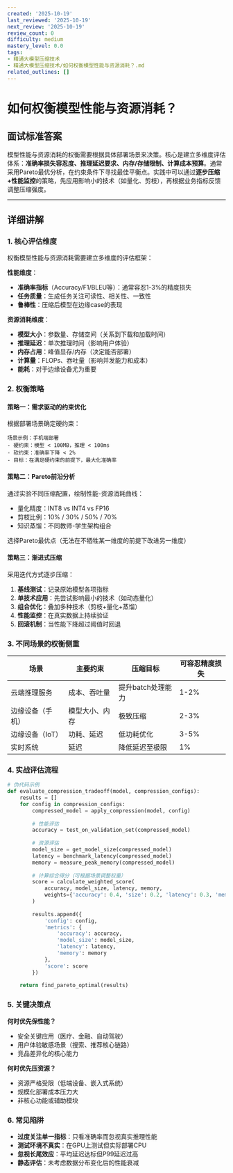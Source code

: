 ```yaml
---
created: '2025-10-19'
last_reviewed: '2025-10-19'
next_review: '2025-10-19'
review_count: 0
difficulty: medium
mastery_level: 0.0
tags:
- 精通大模型压缩技术
- 精通大模型压缩技术/如何权衡模型性能与资源消耗？.md
related_outlines: []
---
```


# 如何权衡模型性能与资源消耗？

## 面试标准答案

模型性能与资源消耗的权衡需要根据具体部署场景来决策。核心是建立多维度评估体系：**准确率损失容忍度、推理延迟要求、内存/存储限制、计算成本预算**。通常采用Pareto最优分析，在约束条件下寻找最佳平衡点。实践中可以通过**逐步压缩+性能监控**的策略，先应用影响小的技术（如量化、剪枝），再根据业务指标反馈调整压缩强度。

---

## 详细讲解

### 1. 核心评估维度

权衡模型性能与资源消耗需要建立多维度的评估框架：

**性能维度**：
- **准确率指标**（Accuracy/F1/BLEU等）：通常容忍1-3%的精度损失
- **任务质量**：生成任务关注可读性、相关性、一致性
- **鲁棒性**：压缩后模型在边缘case的表现

**资源消耗维度**：
- **模型大小**：参数量、存储空间（关系到下载和加载时间）
- **推理延迟**：单次推理时间（影响用户体验）
- **内存占用**：峰值显存/内存（决定能否部署）
- **计算量**：FLOPs、吞吐量（影响并发能力和成本）
- **能耗**：对于边缘设备尤为重要

### 2. 权衡策略

#### 策略一：需求驱动的约束优化

根据部署场景确定硬约束：
```
场景示例：手机端部署
- 硬约束：模型 < 100MB，推理 < 100ms
- 软约束：准确率下降 < 2%
- 目标：在满足硬约束的前提下，最大化准确率
```

#### 策略二：Pareto前沿分析

通过实验不同压缩配置，绘制性能-资源消耗曲线：
- 量化精度：INT8 vs INT4 vs FP16
- 剪枝比例：10% / 30% / 50% / 70%
- 知识蒸馏：不同教师-学生架构组合

选择Pareto最优点（无法在不牺牲某一维度的前提下改进另一维度）

#### 策略三：渐进式压缩

采用迭代方式逐步压缩：
1. **基线测试**：记录原始模型各项指标
2. **单技术应用**：先尝试影响最小的技术（如动态量化）
3. **组合优化**：叠加多种技术（剪枝+量化+蒸馏）
4. **性能监控**：在真实数据上持续验证
5. **回滚机制**：当性能下降超过阈值时回退

### 3. 不同场景的权衡侧重

| 场景             | 主要约束       | 压缩目标          | 可容忍精度损失 |
| ---------------- | -------------- | ----------------- | -------------- |
| 云端推理服务     | 成本、吞吐量   | 提升batch处理能力 | 1-2%           |
| 边缘设备（手机） | 模型大小、内存 | 极致压缩          | 2-3%           |
| 边缘设备（IoT）  | 功耗、延迟     | 低功耗优化        | 3-5%           |
| 实时系统         | 延迟           | 降低延迟至极限    | 1%             |

### 4. 实战评估流程

```python
# 伪代码示例
def evaluate_compression_tradeoff(model, compression_configs):
    results = []
    for config in compression_configs:
        compressed_model = apply_compression(model, config)
        
        # 性能评估
        accuracy = test_on_validation_set(compressed_model)
        
        # 资源评估
        model_size = get_model_size(compressed_model)
        latency = benchmark_latency(compressed_model)
        memory = measure_peak_memory(compressed_model)
        
        # 计算综合得分（可根据场景调整权重）
        score = calculate_weighted_score(
            accuracy, model_size, latency, memory,
            weights={'accuracy': 0.4, 'size': 0.2, 'latency': 0.3, 'memory': 0.1}
        )
        
        results.append({
            'config': config,
            'metrics': {
                'accuracy': accuracy,
                'model_size': model_size,
                'latency': latency,
                'memory': memory
            },
            'score': score
        })
    
    return find_pareto_optimal(results)
```

### 5. 关键决策点

**何时优先保性能？**
- 安全关键应用（医疗、金融、自动驾驶）
- 用户体验敏感场景（搜索、推荐核心链路）
- 竞品差异化的核心能力

**何时优先压资源？**
- 资源严格受限（低端设备、嵌入式系统）
- 规模化部署成本压力大
- 非核心功能或辅助模块

### 6. 常见陷阱

- **过度关注单一指标**：只看准确率而忽视真实推理性能
- **测试环境不真实**：在GPU上测试但实际部署CPU
- **忽视长尾效应**：平均延迟达标但P99延迟过高
- **静态评估**：未考虑数据分布变化后的性能衰减

